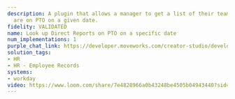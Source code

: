 ```yaml
---
description: A plugin that allows a manager to get a list of their team members who
  are on PTO on a given date.
fidelity: VALIDATED
name: Look up Direct Reports on PTO on a specific date
num_implementations: 1
purple_chat_link: https://developer.moveworks.com/creator-studio/developer-tools/purple-chat-builder/?workspace=%7B%22title%22%3A%22My+Workspace%22%2C%22botSettings%22%3A%7B%7D%2C%22mocks%22%3A%5B%7B%22id%22%3A6991%2C%22title%22%3A%22Mock+1%22%2C%22transcript%22%3A%7B%22settings%22%3A%7B%22colorStyle%22%3A%22LIGHT%22%2C%22startTime%22%3A%2211%3A43+AM%22%2C%22defaultPerson%22%3A%22GWEN%22%2C%22editable%22%3Atrue%7D%2C%22messages%22%3A%5B%7B%22from%22%3A%22USER%22%2C%22text%22%3A%22Can+you+tell+me+which+of+our+team+members+are+on+PTO+today%3F%22%7D%2C%7B%22from%22%3A%22ANNOTATION%22%2C%22text%22%3A%22%3Cp%3E%E2%9C%85+Working+on+%3Cb%3ETeam+Members+PTO+Today%3C%2Fb%3E%3Cbr%3E%E2%8F%B3+Calling+Plugin+%3Cb%3ELookup+Team+On+PTO%3C%2Fb%3E%3C%2Fp%3E%22%7D%2C%7B%22from%22%3A%22BOT%22%2C%22text%22%3A%22Today%2C+the+following+team+members+are+on+PTO%3A+%3Cbr%3E1.+Emily+Clark+%3Cbr%3E2.+Jordan+Smith+%3Cbr%3E3.+Alex+Lee%3Cbr%3ELet+me+know+if+there%27s+anything+else+I+can+help+with%21%22%7D%5D%7D%7D%5D%7D
solution_tags:
- HR
- HR - Employee Records
systems:
- workday
video: https://www.loom.com/share/7e4828966a0b43248be4505b04943440?sid=68a78b24-1676-4775-8074-606be520de5a
---
```

